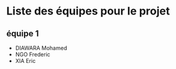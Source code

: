 Liste des équipes pour le projet
=====


## équipe 1
* DIAWARA     Mohamed
* NGO              Frederic
* XIA                Eric
